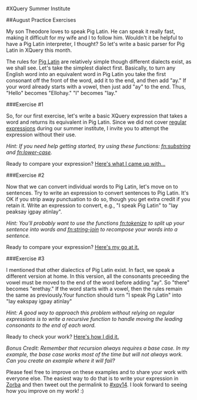 #XQuery Summer Institute

##August Practice Exercises

My son Theodore loves to speak Pig Latin. He can speak it really fast, making it difficult for my wife and I to follow him. Wouldn't it be helpful to have a Pig Latin interpreter, I thought? So let's write a basic parser for Pig Latin in XQuery this month.

The rules for [Pig Latin](https://en.wikipedia.org/wiki/Pig_Latin) are relatively simple though different dialects exist, as we shall see. Let's take the simplest dialect first. Basically, to turn any English word into an equivalent word in Pig Latin you take the first consonant off the front of the word, add it to the end, and then add "ay." If your word already starts with a vowel, then just add "ay" to the end. Thus, "Hello" becomes "Ellohay." "I" becomes "Iay."

###Exercise #1

So, for our first exercise, let's write a basic XQuery expression that takes a word and returns its equivalent in Pig Latin. Since we did not cover [regular expressions](https://en.wikipedia.org/wiki/Regular_expression) during our summer institute, I invite you to attempt the expression without their use.

*Hint: If you need help getting started, try using these functions: [fn:substring](http://www.xqueryfunctions.com/xq/fn_substring.html) and [fn:lower-case](http://www.xqueryfunctions.com/xq/fn_lower-case.html).*

Ready to compare your expression? [Here's what I came up with...](http://try.zorba.io/queries/xquery/QK5qu0xXmoe16U2ruUvUJMyf768%3D)

###Exercise #2

Now that we can convert individual words to Pig Latin, let's move on to sentences. Try to write an expression to convert sentences to Pig Latin. It's OK if you strip away punctuation to do so, though you get extra credit if you retain it. Write an expression to convert, e.g., "I speak Pig Latin" to "Iay peaksay igpay atinlay".

*Hint: You'll probably want to use the functions [fn:tokenize](http://www.xqueryfunctions.com/xq/fn_tokenize.html) to split up your sentence into words and [fn:string-join](http://www.xqueryfunctions.com/xq/fn_string-join.html) to recompose your words into a sentence.*

Ready to compare your expression? [Here's my go at it.](http://try.zorba.io/queries/xquery/viIDlwPueygREld7%2FOCE3n9AYEE%3D)

###Exercise #3

I mentioned that other dialectics of Pig Latin exist. In fact, we speak a different version at home. In this version, all the consonants preceeding the vowel must be moved to the end of the word before adding "ay". So "there" becomes "erethay." If the word starts with a vowel, then the rules remain the same as previously.Your function should turn "I speak Pig Latin" into "Iay eakspay igpay atinlay"

*Hint: A good way to approach this problem without relying on regular expressions is to write a recursive function to handle moving the leading consonants to the end of each word.*

Ready to check your work? [Here's how I did it.](http://try.zorba.io/queries/xquery/htyppNcHns5R%2BLIHC%2FJz%2BmlQGDU%3D)

*Bonus Credit: Remember that recursion always requires a base case. In my example, the base case works most of the time but will not always work. Can you create an example where it will fail?*

Please feel free to improve on these examples and to share your work with everyone else. The easiest way to do that is to write your expression in [Zorba](try.zorba.io) and then tweet out the permalink to [#xqy14](https://twitter.com/hashtag/xqy14). I look forward to seeing how you improve on my work! :)
